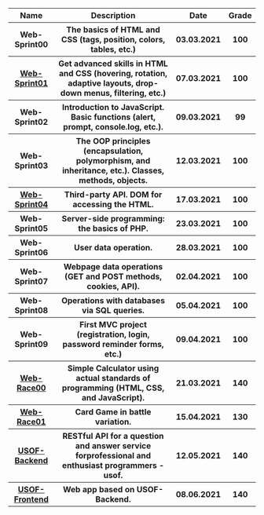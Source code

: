 <head>
</head>

<body>
    <table width="100%" border="0" cellpadding="4" align="left">  
        <tr>
            <th>Name</th>
            <th>Description</th>
            <th>Date</th>
            <th>Grade</th>
        </tr>
        <tr>
            <th>Web-Sprint00</th>
            <th>The basics of HTML and CSS (tags, position, colors, tables, etc.)</th>
            <th>03.03.2021</th>
            <th>100</th>
        </tr>
        <tr>
            <th><a href="https://paxanddos.github.io/projects/ucode/pokeshop">Web-Sprint01</a></th>
            <th>Get advanced skills in HTML and CSS (hovering, rotation, adaptive layouts, drop-down menus, filtering, etc.)</th>
            <th>07.03.2021</th>
            <th>100</th>
        </tr>
        <tr>
            <th>Web-Sprint02</th>
            <th>Introduction to JavaScript. Basic functions (alert, prompt, console.log, etc.).</th>
            <th>09.03.2021</th>
            <th>99</th>
        </tr>
        <tr>
            <th>Web-Sprint03</th>
            <th>The OOP principles (encapsulation, polymorphism, and inheritance, etc.). Classes, methods, objects.</th>
            <th>12.03.2021</th>
            <th>100</th>
        </tr>
        <tr>
            <th><a href="https://paxanddos.github.io/projects/ucode/weatherapp">Web-Sprint04</a></th>
            <th>Third-party API. DOM for accessing the HTML.</th>
            <th>17.03.2021</th>
            <th>100</th>
        </tr>
        <tr>
            <th>Web-Sprint05</th>
            <th>Server-side programming: the basics of PHP.</th>
            <th>23.03.2021</th>
            <th>100</th>
        </tr>
        <tr>
            <th>Web-Sprint06</th>
            <th>User data operation.</th>
            <th>28.03.2021</th>
            <th>100</th>
        </tr>
        <tr>
            <th>Web-Sprint07</th>
            <th>Webpage data operations (GET and POST methods, cookies, API).</th>
            <th>02.04.2021</th>
            <th>100</th>
        </tr>
        <tr>
            <th>Web-Sprint08</th>
            <th>Operations with databases via SQL queries.</th>
            <th>05.04.2021</th>
            <th>100</th>
        </tr>
        <tr>
            <th>Web-Sprint09</th>
            <th>First MVC project (registration, login, password reminder forms, etc.)</th>
            <th>09.04.2021</th>
            <th>100</th>
        </tr>
        <tr>
            <th><a href="https://paxanddos.github.io/projects/ucode/calculator">Web-Race00</a></th>
            <th>Simple Calculator using actual standards of programming (HTML, CSS, and JavaScript).</th>
            <th>21.03.2021</th>
            <th>140</th>
        </tr>
        <tr>
            <th><a href="https://github.com/PAXANDDOS/Heroes-of-the-Earth-199999">Web-Race01</a></th>
            <th>Card Game in battle variation.</th>
            <th>15.04.2021</th>
            <th>130</th>
        </tr>
        <tr>
            <th><a href="https://github.com/PAXANDDOS/orbimind-api">USOF-Backend</a></th>
            <th>RESTful API for a question and answer service forprofessional and enthusiast programmers - usof.</th>
            <th>12.05.2021</th>
            <th>140</th>
        </tr>
        <tr>
            <th><a href="https://github.com/PAXANDDOS/orbimind-react">USOF-Frontend</a></th>
            <th>Web app based on USOF-Backend.</th>
            <th>08.06.2021</th>
            <th>140</th>
        </tr>
    </table>
</body>